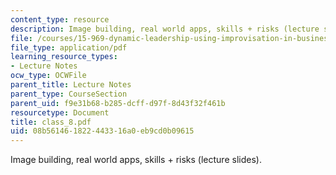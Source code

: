 ```yaml
---
content_type: resource
description: Image building, real world apps, skills + risks (lecture slides).
file: /courses/15-969-dynamic-leadership-using-improvisation-in-business-fall-2004/08b561461822443316a0eb9cd0b09615_class_8.pdf
file_type: application/pdf
learning_resource_types:
- Lecture Notes
ocw_type: OCWFile
parent_title: Lecture Notes
parent_type: CourseSection
parent_uid: f9e31b68-b285-dcff-d97f-8d43f32f461b
resourcetype: Document
title: class_8.pdf
uid: 08b56146-1822-4433-16a0-eb9cd0b09615
---
```

Image building, real world apps, skills + risks (lecture slides).